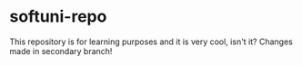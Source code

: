 # softuni-repo
This repository is for learning purposes and it is very cool, isn't it?
Changes made in secondary branch!

